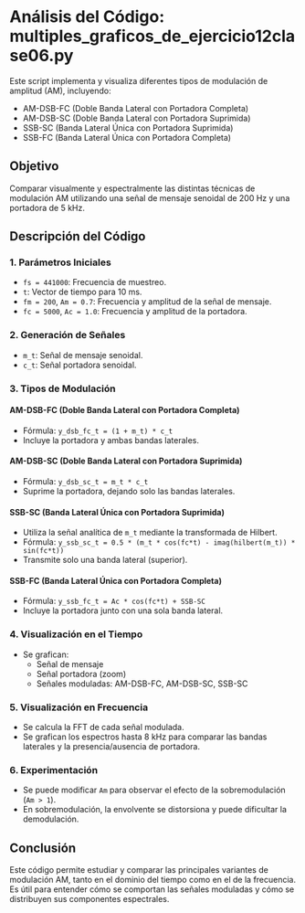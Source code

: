# Análisis del Código: multiples_graficos_de_ejercicio12clase06.py

Este script implementa y visualiza diferentes tipos de modulación de amplitud (AM), incluyendo:
- AM-DSB-FC (Doble Banda Lateral con Portadora Completa)
- AM-DSB-SC (Doble Banda Lateral con Portadora Suprimida)
- SSB-SC (Banda Lateral Única con Portadora Suprimida)
- SSB-FC (Banda Lateral Única con Portadora Completa)

## Objetivo

Comparar visualmente y espectralmente las distintas técnicas de modulación AM utilizando una señal de mensaje senoidal de 200 Hz y una portadora de 5 kHz.

## Descripción del Código

### 1. Parámetros Iniciales
- `fs = 441000`: Frecuencia de muestreo.
- `t`: Vector de tiempo para 10 ms.
- `fm = 200`, `Am = 0.7`: Frecuencia y amplitud de la señal de mensaje.
- `fc = 5000`, `Ac = 1.0`: Frecuencia y amplitud de la portadora.

### 2. Generación de Señales
- `m_t`: Señal de mensaje senoidal.
- `c_t`: Señal portadora senoidal.

### 3. Tipos de Modulación

#### AM-DSB-FC (Doble Banda Lateral con Portadora Completa)
- Fórmula: `y_dsb_fc_t = (1 + m_t) * c_t`
- Incluye la portadora y ambas bandas laterales.

#### AM-DSB-SC (Doble Banda Lateral con Portadora Suprimida)
- Fórmula: `y_dsb_sc_t = m_t * c_t`
- Suprime la portadora, dejando solo las bandas laterales.

#### SSB-SC (Banda Lateral Única con Portadora Suprimida)
- Utiliza la señal analítica de `m_t` mediante la transformada de Hilbert.
- Fórmula: `y_ssb_sc_t = 0.5 * (m_t * cos(fc*t) - imag(hilbert(m_t)) * sin(fc*t))`
- Transmite solo una banda lateral (superior).

#### SSB-FC (Banda Lateral Única con Portadora Completa)
- Fórmula: `y_ssb_fc_t = Ac * cos(fc*t) + SSB-SC`
- Incluye la portadora junto con una sola banda lateral.

### 4. Visualización en el Tiempo
- Se grafican:
  - Señal de mensaje
  - Señal portadora (zoom)
  - Señales moduladas: AM-DSB-FC, AM-DSB-SC, SSB-SC

### 5. Visualización en Frecuencia
- Se calcula la FFT de cada señal modulada.
- Se grafican los espectros hasta 8 kHz para comparar las bandas laterales y la presencia/ausencia de portadora.

### 6. Experimentación
- Se puede modificar `Am` para observar el efecto de la sobremodulación (`Am > 1`).
- En sobremodulación, la envolvente se distorsiona y puede dificultar la demodulación.

## Conclusión

Este código permite estudiar y comparar las principales variantes de modulación AM, tanto en el dominio del tiempo como en el de la frecuencia. Es útil para entender cómo se comportan las señales moduladas y cómo se distribuyen sus componentes espectrales.
